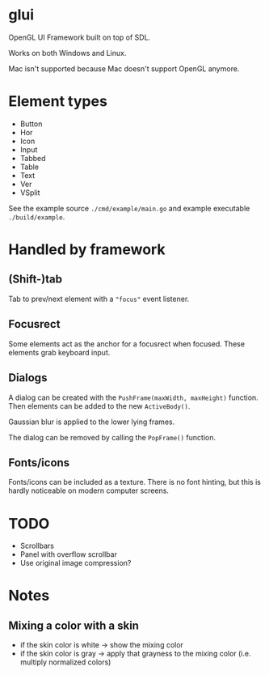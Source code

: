# glui
OpenGL UI Framework built on top of SDL.

Works on both Windows and Linux.

Mac isn't supported because Mac doesn't support OpenGL anymore.

# Element types

* Button
* Hor
* Icon
* Input
* Tabbed
* Table
* Text
* Ver
* VSplit

See the example source `./cmd/example/main.go` and example executable `./build/example`.

# Handled by framework

## (Shift-)tab
Tab to prev/next element with a `"focus"` event listener.

## Focusrect
Some elements act as the anchor for a focusrect when focused. These elements grab keyboard input.

## Dialogs
A dialog can be created with the `PushFrame(maxWidth, maxHeight)` function. Then elements can be added to the new `ActiveBody()`. 

Gaussian blur is applied to the lower lying frames.

The dialog can be removed by calling the `PopFrame()` function.

## Fonts/icons
Fonts/icons can be included as a texture. There is no font hinting, but this is hardly noticeable on modern computer screens.

# TODO
* Scrollbars
* Panel with overflow scrollbar
* Use original image compression?

# Notes
## Mixing a color with a skin
* if the skin color is white -> show the mixing color
* if the skin color is gray -> apply that grayness to the mixing color (i.e. multiply normalized colors)
